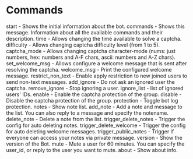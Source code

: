 # Commands

start - Shows the initial information about the bot.
commands - Shows this message. Information about all the available commands and their description.
time - Allows changing the time available to solve a captcha.
difficulty - Allows changing captcha difficulty level (from 1 to 5).
captcha_mode - Allows changing captcha character-mode (nums: just numbers, hex: numbers and A-F chars, ascii: numbers and A-Z chars).
set_welcome_msg - Allows configure a welcome message that is sent after resolving the captcha.
welcome_msg - Print the configured welcome message.
restrict_non_text - Enable apply restriction to new joined users to send non-text messages.
add_ignore - Do not ask an ignored user the captcha.
remove_ignore - Stop ignoring a user.
ignore_list - list of ignored users' IDs.
enable - Enable the captcha protection of the group.
disable - Disable the captcha protection of the group.
protection - Toggle bot log protection.
notes - Show note list.
add_note - Add a note and message to the list. You can also reply to a message and specify the notename.
delete_note - Delete a note from the list.
trigger_delete_notes - Trigger the config for auto deleting notes.
trigger_delete_welcome - Trigger the config for auto deleting welcome messages.
trigger_public_notes - Trigger if everyone can access your notes via private message.
version - Show the version of the Bot.
mute - Mute a user for 60 minutes. You can specify the user_id, or reply to the user you want to mute.
about - Show about info.